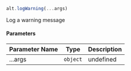 ```js
alt.logWarning(...args)
```

Log a warning message

#### Parameters
| Parameter Name | Type | Description |
| -------------- | ----------- | ----------- |
| ...args | `object` | undefined |